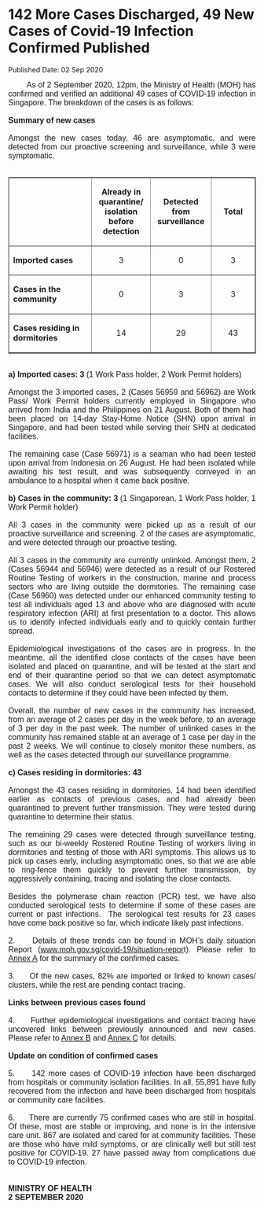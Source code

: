 <html>
    <meta http-equiv="Content-Type" content="text/html; charset=utf-8"/>
    <meta charset="utf-8"/>
    <title>142 More Cases Discharged, 49 New Cases of Covid-19 Infection Confirmed Published</title>
    <body><h1>142 More Cases Discharged, 49 New Cases of Covid-19 Infection Confirmed Published</h1>
    <p>Published Date: 02 Sep 2020</p> <p style="text-align: justify;"><span style="font-family: Arial;"><span style="font-size: 16px;">&nbsp; &nbsp; &nbsp; &nbsp; As of 2 September 2020, 12pm, the Ministry of Health (MOH) has confirmed and verified an additional 49 cases of COVID-19 infection in Singapore. The breakdown of the cases is as follows:<br><br><strong>Summary of new cases</strong><br><br>Amongst the new cases today, 46 are asymptomatic, and were detected from our proactive screening and surveillance, while 3 were symptomatic.&nbsp;<br><br></span></span></p><table border="1" cellspacing="0" cellpadding="0"> <tbody><tr> <td width="220" valign="top"> <p>&nbsp;</p> </td> <td width="117"> <p align="center"><strong>Already in quarantine/ isolation before detection </strong></p> </td> <td width="118"> <p align="center"><strong>Detected from surveillance </strong></p> </td> <td width="110"> <p align="center"><strong>Total</strong></p> </td> </tr> <tr> <td width="220" valign="top"> <p><strong>Imported cases</strong></p> </td> <td width="117"> <p align="center">3</p> </td> <td width="118"> <p align="center">0</p> </td> <td width="110"> <p align="center">3</p> </td> </tr> <tr> <td width="220" valign="top"> <p><strong>Cases in the community </strong></p> </td> <td width="117"> <p align="center">0</p> </td> <td width="118"> <p align="center">3</p> </td> <td width="110"> <p align="center">3</p> </td> </tr> <tr> <td width="220" valign="top"> <p><strong>Cases residing in dormitories </strong></p> </td> <td width="117"> <p align="center">14</p> </td> <td width="118"> <p align="center">29</p> </td> <td width="110"> <p align="center">43</p> </td> </tr> </tbody></table><p style="text-align: justify;"><span style="font-family: Arial;"><span style="font-size: 16px;"><br><strong>a) Imported cases: 3</strong> (1 Work Pass holder, 2 Work Permit holders)<br><br>Amongst the 3 imported cases, 2 (Cases 56959 and 56962) are Work Pass/ Work Permit holders currently employed in Singapore who arrived from India and the Philippines on 21 August. Both of them had been placed on 14-day Stay-Home Notice (SHN) upon arrival in Singapore, and had been tested while serving their SHN at dedicated facilities.&nbsp;<br><br>The remaining case (Case 56971) is a seaman who had been tested upon arrival from Indonesia on 26 August. He had been isolated while awaiting his test result, and was subsequently conveyed in an ambulance to a hospital when it came back positive.&nbsp;&nbsp;<br><br><strong>b) Cases in the community: 3</strong> (1 Singaporean, 1 Work Pass holder, 1 Work Permit holder)<br><br>All 3 cases in the community were picked up as a result of our proactive surveillance and screening. 2 of the cases are asymptomatic, and were detected through our proactive testing.<br><br>All 3 cases in the community are currently unlinked. Amongst them, 2 (Cases 56944 and 56946) were detected as a result of our Rostered Routine Testing of workers in the construction, marine and process sectors who are living outside the dormitories. The remaining case (Case 56960) was detected under our enhanced community testing to test all individuals aged 13 and above who are diagnosed with acute respiratory infection (ARI) at first presentation to a doctor. This allows us to identify infected individuals early and to quickly contain further spread.<br><br>Epidemiological investigations of the cases are in progress. In the meantime, all the identified close contacts of the cases have been isolated and placed on quarantine, and will be tested at the start and end of their quarantine period so that we can detect asymptomatic cases. We will also conduct serological tests for their household contacts to determine if they could have been infected by them.&nbsp;<br><br>Overall, the number of new cases in the community has increased, from an average of 2 cases per day in the week before, to an average of 3 per day in the past week. The number of unlinked cases in the community has remained stable at an average of 1 case per day in the past 2 weeks. We will continue to closely monitor these numbers, as well as the cases detected through our surveillance programme.<br><br><strong>c) Cases residing in dormitories: 43</strong><br><br>Amongst the 43 cases residing in dormitories, 14 had been identified earlier as contacts of previous cases, and had already been quarantined to prevent further transmission. They were tested during quarantine to determine their status.&nbsp;&nbsp;<br><br>The remaining 29 cases were detected through surveillance testing, such as our bi-weekly Rostered Routine Testing of workers living in dormitories and testing of those with ARI symptoms. This allows us to pick up cases early, including asymptomatic ones, so that we are able to ring-fence them quickly to prevent further transmission, by aggressively containing, tracing and isolating the close contacts.&nbsp;<br><br>Besides the polymerase chain reaction (PCR) test, we have also conducted serological tests to determine if some of these cases are current or past infections.&nbsp; The serological test results for 23 cases have come back positive so far, which indicate likely past infections.<br><br>2.&nbsp; &nbsp; &nbsp;Details of these trends can be found in MOH’s daily situation Report (<a href="https://www.moh.gov.sg/covid-19/situation-report/" title="" class="" target="">www.moh.gov.sg/covid-19/situation-repor</a>t). Please refer to <a href="/docs/librariesprovider5/default-document-library/annex-a9a9a581e38654a5facb93a9183ecf713.pdf?sfvrsn=4cbf01ef_0" title="Annex A">Annex A</a>&nbsp;for the summary of the confirmed cases.&nbsp;<br><br>3.&nbsp; &nbsp; &nbsp;Of the new cases, 82% are imported or linked to known cases/ clusters, while the rest are pending contact tracing.&nbsp;<br><br><strong>Links between previous cases found</strong><br><br>4.&nbsp; &nbsp; &nbsp;Further epidemiological investigations and contact tracing have uncovered links between previously announced and new cases. Please refer to <a href="/docs/librariesprovider5/default-document-library/annex-b3c801ba018624642a769cd6504c2b5c8.pdf?sfvrsn=42453d00_0" title="Annex B">Annex B</a>&nbsp;and <a href="/docs/librariesprovider5/default-document-library/annex-cae9e3af8ce524674b1caac44964c260c.pdf?sfvrsn=33d2188a_0" title="Annex C">Annex C</a>&nbsp;for details.&nbsp;<br><br><strong>Update on condition of confirmed cases</strong><br><br>5.&nbsp; &nbsp; &nbsp;142 more cases of COVID-19 infection have been discharged from hospitals or community isolation facilities. In all, 55,891 have fully recovered from the infection and have been discharged from hospitals or community care facilities.&nbsp;<br><br>6.&nbsp; &nbsp; &nbsp;There are currently 75 confirmed cases who are still in hospital. Of these, most are stable or improving, and none is in the intensive care unit. 867 are isolated and cared for at community facilities. These are those who have mild symptoms, or are clinically well but still test positive for COVID-19. 27 have passed away from complications due to COVID-19 infection.&nbsp;<br><br><br><strong>MINISTRY OF HEALTH<br>2 SEPTEMBER 2020</strong><br></span></span></p><div style="text-align: justify;"><span style="font-family: Arial; font-size: 16px;"><br></span></div></body>
</html>